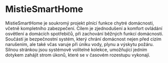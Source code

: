 # MistieSmartHome

MistieSmartHome je soukromý projekt plnící funkce chytré domácnosti, včetně kompletního zabezpečení. Cílem je zjednodušení a komfort ovládání osvětlení a domácích spotřebičů,
při zachování běžných funkcí domácnosti. Součástí je bezpečnostní systém, který chrání domácnost nejen před cizím narušením, ale také včas varuje při úniku vody,
plynu a výskytu požáru. Silnou stránkou jsou systémově volitelné kolekce, umožňující jedním dotykem zahájit strom úkonů, které se v časovém rozestupu vykonají.

